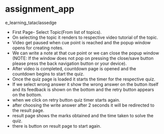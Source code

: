 # assignment_app
e_learning_tataclassedge

- First Page- Select Topic(From list of topics).
- On selecting the topic it renders to respective video tutorial of the topic.
- Video get paused when cue point is reached and the popup window opens for creating notes.
- We can write a note at that cue point or we can close the popup window (NOTE: If the window does not pop on pressing the close/save button please press the back navigation button  or your device).
- After video is completed, countdown page is opened and the countdown begins to start the quiz.
- Once the quiz page is loaded it starts the timer for the respective quiz.
- If we select wrong answer it show the wrong answer on the button itself and its feedback is shown on the bottom and the retry button appears on the bottom.
- when we click on retry button quiz timer starts again.
- after choosing the write answer after 2 seconds it will be redirected to the result page.
- result page shows the marks obtained and the time taken to solve the quiz.
- there is button on result page to start again.

